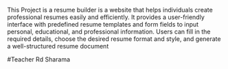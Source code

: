 This Project is a resume builder is a website that helps individuals create professional resumes easily and efficiently. It provides a user-friendly interface with predefined resume templates and form fields to input personal, educational, and professional information. Users can fill in the required details, choose the desired resume format and style, and generate a well-structured resume document


#Teacher
Rd Sharama
